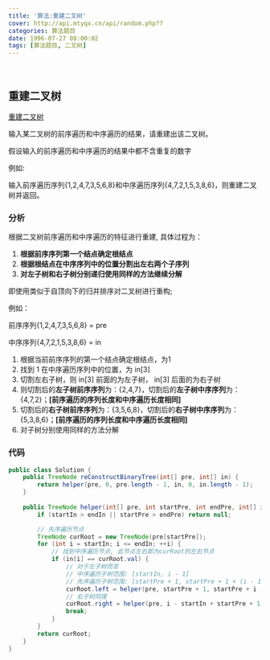 ```yaml
---
title: '算法:重建二叉树'
cover: http://api.mtyqx.cn/api/random.php?7
categories: 算法题目
date: 1996-07-27 08:00:02
tags: [算法题目, 二叉树]
---
```


<br/>

<!--more-->

## 重建二叉树

[重建二叉树](https://www.nowcoder.com/practice/8a19cbe657394eeaac2f6ea9b0f6fcf6?tpId=13&tqId=11157&tPage=1&rp=1&ru=%2Fta%2Fcoding-interviews&qru=%2Fta%2Fcoding-interviews%2Fquestion-ranking)

输入某二叉树的前序遍历和中序遍历的结果，请重建出该二叉树。

假设输入的前序遍历和中序遍历的结果中都不含重复的数字

例如:

输入前序遍历序列{1,2,4,7,3,5,6,8}和中序遍历序列{4,7,2,1,5,3,8,6}，则重建二叉树并返回。

### 分析

根据二叉树前序遍历和中序遍历的特征进行重建, 具体过程为：

1.  **根据前序序列第一个结点确定根结点**
2.  **根据根结点在中序序列中的位置分割出左右两个子序列** 
3.  **对左子树和右子树分别递归使用同样的方法继续分解** 

即使用类似于自顶向下的归并排序对二叉树进行重构;

例如：

前序序列{1,2,4,7,3,5,6,8} = pre

中序序列{4,7,2,1,5,3,8,6} = in

1.  根据当前前序序列的第一个结点确定根结点，为1 
2.  找到 1 在中序遍历序列中的位置，为 in[3] 
3.  切割左右子树，则 in[3] 前面的为左子树， in[3] 后面的为右子树 
4.  则切割后的**左子树前序序列**为：{2,4,7}，切割后的**左子树中序序列**为：{4,7,2}；**[前序遍历的序列长度和中序遍历长度相同]**
5.  切割后的**右子树前序序列**为：{3,5,6,8}，切割后的**右子树中序序列**为：{5,3,8,6}；**[前序遍历的序列长度和中序遍历长度相同]**
6.  对子树分别使用同样的方法分解 

### 代码

```java
public class Solution {
    public TreeNode reConstructBinaryTree(int[] pre, int[] in) {
        return helper(pre, 0, pre.length - 1, in, 0, in.length - 1);
    }
    
    public TreeNode helper(int[] pre, int startPre, int endPre, int[] in, int startIn, int endIn) {
        if (startIn > endIn || startPre > endPre) return null;

        // 先序遍历节点
        TreeNode curRoot = new TreeNode(pre[startPre]);
        for (int i = startIn; i <= endIn; ++i) {
            // 找到中序遍历节点, 此节点左右即为curRoot的左右节点
            if (in[i] == curRoot.val) {
                // 对于左子树而言
                // 中序遍历子树范围: [startIn, i - 1]
                // 先序遍历子树范围: [startPre + 1, startPre + 1 + (i - 1 - startIn)]
                curRoot.left = helper(pre, startPre + 1, startPre + i - startIn, in, startIn, i - 1);
                // 右子树同理
                curRoot.right = helper(pre, i - startIn + startPre + 1, endPre, in, i + 1, endIn);
                break;
            }
        }
        return curRoot;
    }
}
```

